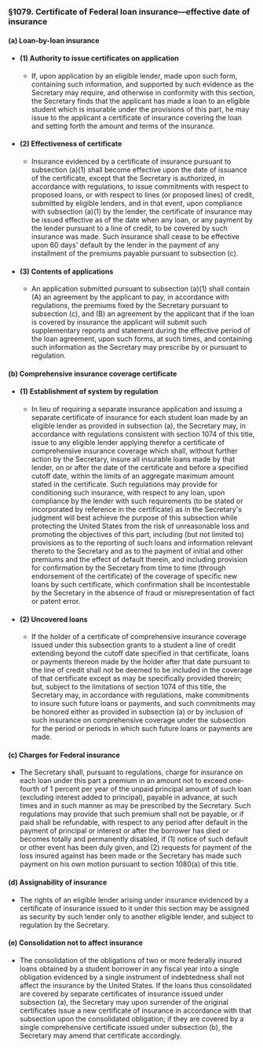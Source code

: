 ### §1079. Certificate of Federal loan insurance—effective date of insurance
#### (a) Loan-by-loan insurance
* #### (1) Authority to issue certificates on application
  * If, upon application by an eligible lender, made upon such form, containing such information, and supported by such evidence as the Secretary may require, and otherwise in conformity with this section, the Secretary finds that the applicant has made a loan to an eligible student which is insurable under the provisions of this part, he may issue to the applicant a certificate of insurance covering the loan and setting forth the amount and terms of the insurance.

* #### (2) Effectiveness of certificate
  * Insurance evidenced by a certificate of insurance pursuant to subsection (a)(1) shall become effective upon the date of issuance of the certificate, except that the Secretary is authorized, in accordance with regulations, to issue commitments with respect to proposed loans, or with respect to lines (or proposed lines) of credit, submitted by eligible lenders, and in that event, upon compliance with subsection (a)(1) by the lender, the certificate of insurance may be issued effective as of the date when any loan, or any payment by the lender pursuant to a line of credit, to be covered by such insurance was made. Such insurance shall cease to be effective upon 60 days' default by the lender in the payment of any installment of the premiums payable pursuant to subsection (c).

* #### (3) Contents of applications
  * An application submitted pursuant to subsection (a)(1) shall contain (A) an agreement by the applicant to pay, in accordance with regulations, the premiums fixed by the Secretary pursuant to subsection (c), and (B) an agreement by the applicant that if the loan is covered by insurance the applicant will submit such supplementary reports and statement during the effective period of the loan agreement, upon such forms, at such times, and containing such information as the Secretary may prescribe by or pursuant to regulation.

#### (b) Comprehensive insurance coverage certificate
* #### (1) Establishment of system by regulation
  * In lieu of requiring a separate insurance application and issuing a separate certificate of insurance for each student loan made by an eligible lender as provided in subsection (a), the Secretary may, in accordance with regulations consistent with section 1074 of this title, issue to any eligible lender applying therefor a certificate of comprehensive insurance coverage which shall, without further action by the Secretary, insure all insurable loans made by that lender, on or after the date of the certificate and before a specified cutoff date, within the limits of an aggregate maximum amount stated in the certificate. Such regulations may provide for conditioning such insurance, with respect to any loan, upon compliance by the lender with such requirements (to be stated or incorporated by reference in the certificate) as in the Secretary's judgment will best achieve the purpose of this subsection while protecting the United States from the risk of unreasonable loss and promoting the objectives of this part, including (but not limited to) provisions as to the reporting of such loans and information relevant thereto to the Secretary and as to the payment of initial and other premiums and the effect of default therein, and including provision for confirmation by the Secretary from time to time (through endorsement of the certificate) of the coverage of specific new loans by such certificate, which confirmation shall be incontestable by the Secretary in the absence of fraud or misrepresentation of fact or patent error.

* #### (2) Uncovered loans
  * If the holder of a certificate of comprehensive insurance coverage issued under this subsection grants to a student a line of credit extending beyond the cutoff date specified in that certificate, loans or payments thereon made by the holder after that date pursuant to the line of credit shall not be deemed to be included in the coverage of that certificate except as may be specifically provided therein; but, subject to the limitations of section 1074 of this title, the Secretary may, in accordance with regulations, make commitments to insure such future loans or payments, and such commitments may be honored either as provided in subsection (a) or by inclusion of such insurance on comprehensive coverage under the subsection for the period or periods in which such future loans or payments are made.

#### (c) Charges for Federal insurance
* The Secretary shall, pursuant to regulations, charge for insurance on each loan under this part a premium in an amount not to exceed one-fourth of 1 percent per year of the unpaid principal amount of such loan (excluding interest added to principal), payable in advance, at such times and in such manner as may be prescribed by the Secretary. Such regulations may provide that such premium shall not be payable, or if paid shall be refundable, with respect to any period after default in the payment of principal or interest or after the borrower has died or becomes totally and permanently disabled, if (1) notice of such default or other event has been duly given, and (2) requests for payment of the loss insured against has been made or the Secretary has made such payment on his own motion pursuant to section 1080(a) of this title.

#### (d) Assignability of insurance
* The rights of an eligible lender arising under insurance evidenced by a certificate of insurance issued to it under this section may be assigned as security by such lender only to another eligible lender, and subject to regulation by the Secretary.

#### (e) Consolidation not to affect insurance
* The consolidation of the obligations of two or more federally insured loans obtained by a student borrower in any fiscal year into a single obligation evidenced by a single instrument of indebtedness shall not affect the insurance by the United States. If the loans thus consolidated are covered by separate certificates of insurance issued under subsection (a), the Secretary may upon surrender of the original certificates issue a new certificate of insurance in accordance with that subsection upon the consolidated obligation; if they are covered by a single comprehensive certificate issued under subsection (b), the Secretary may amend that certificate accordingly.